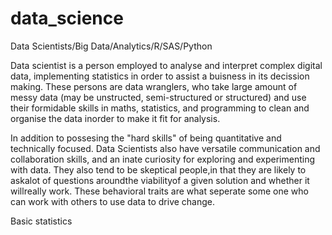 # data_science
Data Scientists/Big Data/Analytics/R/SAS/Python


Data scientist is a person employed to analyse and interpret complex digital data, implementing statistics in order to assist a buisness in its decission making. These persons are data wranglers, who take large amount of messy data (may be unstructed, semi-structured or structured) and use their formidable skills in maths, statistics, and programming to clean and organise the data inorder to make it fit for analysis.

In addition to possesing the "hard skills" of being quantitative and technically focused. Data Scientists also have versatile communication and collaboration skills, and an inate curiosity for exploring and experimenting with data. They also tend to be skeptical people,in that they are likely to askalot of questions aroundthe viabilityof a given solution and whether it willreally work. These behavioral traits are what seperate some one who can work with others to use data to drive change.


Basic statistics
